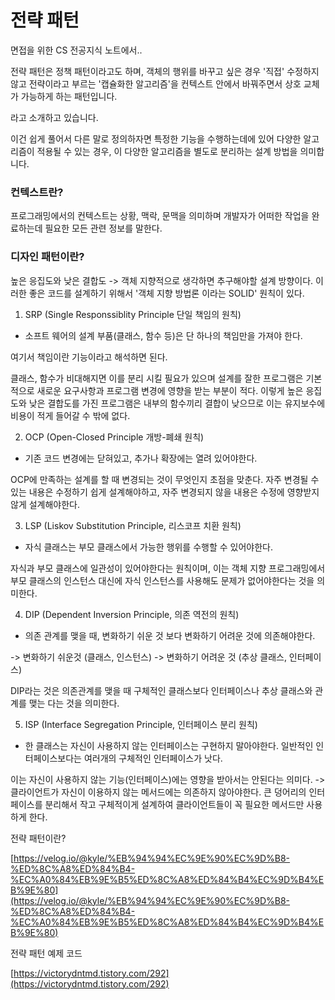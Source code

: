 # 전략 패턴

면접을 위한 CS 전공지식 노트에서..  

전략 패턴은 정책 패턴이라고도 하며, 객체의 행위를 바꾸고 싶은 경우 '직접' 수정하지 않고 전략이라고 부르는 '캡슐화한 알고리즘'을 컨텍스트 안에서 바꿔주면서 상호 교체가 가능하게 하는 패턴입니다.

라고 소개하고 있습니다.    

이건 쉽게 풀어서 다른 말로 정의하자면 특정한 기능을 수행하는데에 있어 다양한 알고리즘이 적용될 수 있는 경우, 이 다양한 알고리즘을 별도로 분리하는 설계 방법을 의미합니다. 


### 컨텍스트란?

프로그래밍에서의 컨텍스트는 상황, 맥락, 문맥을 의미하며 개발자가 어떠한 작업을 완료하는데 필요한 모든 관련 정보를 말한다.  

### 디자인 패턴이란?

높은 응집도와 낮은 결합도 -> 객체 지향적으로 생각하면 추구해야할 설계 방향이다. 이러한 좋은 코드를 설계하기 위해서 '객체 지향 방법론 이라는 SOLID' 원칙이 있다.

1. SRP (Single Responssiblity Principle 단일 책임의 원칙)  

- 소프트 웨어의 설계 부품(클래스, 함수 등)은 단 하나의 책임만을 가져야 한다.

여기서 책임이란 기능이라고 해석하면 된다.

클래스, 함수가 비대해지면 이를 분리 시킬 필요가 있으며 설계를 잘한 프로그램은 기본적으로 새로운 요구사항과 프로그램 변경에 영향을 받는 부분이 적다. 이렇게 높은 응집도와 낮은 결합도를 가진 프로그램은 내부의 함수끼리 결합이 낮으므로 이는 유지보수에 비용이 적게 들어갈 수 밖에 없다.

2. OCP (Open-Closed Principle 개방-폐쇄 원칙)

- 기존 코드 변경에는 닫혀있고, 추가나 확장에는 열려 있어야한다.

OCP에 만족하는 설계를 할 때 변경되는 것이 무엇인지 초점을 맞춘다. 자주 변경될 수 있는 내용은 수정하기 쉽게 설계해야하고, 자주 변경되지 않을 내용은 수정에 영향받지 않게 설계해야한다.

3. LSP (Liskov Substitution Principle, 리스코프 치환 원칙)

- 자식 클래스는 부모 클래스에서 가능한 행위를 수행할 수 있어야한다.

자식과 부모 클래스에 일관성이 있어야한다는 원칙이며, 이는 객체 지향 프로그래밍에서 부모 클래스의 인스턴스 대신에 자식 인스턴스를 사용해도 문제가 없어야한다는 것을 의미한다.

4. DIP (Dependent Inversion Principle, 의존 역전의 원칙)

- 의존 관계를 맺을 때, 변화하기 쉬운 것 보다 변화하기 어려운 것에 의존해야한다.

-> 변화하기 쉬운것 (클래스, 인스턴스)
-> 변화하기 어려운 것 (추상 클래스, 인터페이스)

DIP라는 것은 의존관계를 맺을 때 구체적인 클래스보다 인터페이스나 추상 클래스와 관계를 맺는 다는 것을 의미한다.

5. ISP (Interface Segregation Principle, 인터페이스 분리 원칙)

- 한 클래스는 자신이 사용하지 않는 인터페이스는 구현하지 말아야한다. 일반적인 인터페이스보다는 여러개의 구체적인 인터페이스가 낫다.

이는 자신이 사용하지 않는 기능(인터페이스)에는 영향을 받아서는 안된다는 의미다. -> 클라이언트가 자신이 이용하지 않는 메서드에는 의존하지 않아야한다. 큰 덩어리의 인터페이스를 분리해서 작고 구체적이게 설계하여 클라이언트들이 꼭 필요한 메서드만 사용하게 한다.  

전략 패턴이란?  

[https://velog.io/@kyle/%EB%94%94%EC%9E%90%EC%9D%B8-%ED%8C%A8%ED%84%B4-%EC%A0%84%EB%9E%B5%ED%8C%A8%ED%84%B4%EC%9D%B4%EB%9E%80](https://velog.io/@kyle/%EB%94%94%EC%9E%90%EC%9D%B8-%ED%8C%A8%ED%84%B4-%EC%A0%84%EB%9E%B5%ED%8C%A8%ED%84%B4%EC%9D%B4%EB%9E%80)

전략 패턴 예제 코드

[https://victorydntmd.tistory.com/292](https://victorydntmd.tistory.com/292)